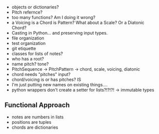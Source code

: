 - objects or dictionaries?
- Pitch refernce?
- too many functions?  Am I doing it wrong? 
- a Voicing is a Chord is Pattern?  What about a Scale? Or a Diatonic Chord?
- Casting in Python... and preserving input types.
- file organization
- test organization
- git etiquette
- classes for lists of notes?
- who has a root?
- name pitch? tone?
- PitchSequence -> PitchPattern -> chord, scale, voicing, diatonic
- chord needs "pitches" input?
- chord/voicing is or has pitches? IS
- I'm just putting new names on existing things....
- python wrappers don't create a setter for lists?!?!?! -> immutable types


## Functional Approach
- notes are numbers in lists
- positions are tuples
- chords are dictionaries
